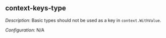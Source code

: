 ## context-keys-type

_Description_: Basic types should not be used as a key in `context.WithValue`.

_Configuration_: N/A

